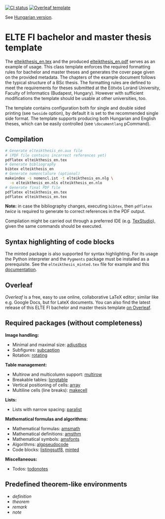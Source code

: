 [![CI status](https://github.com/mcserep/elteikthesis/actions/workflows/ci.yml/badge.svg)](https://github.com/mcserep/elteikthesis/actions/workflows/ci.yml)
[![Overleaf template](https://img.shields.io/badge/Overleaf-ELTE%20FI%20Thesis%20Template-brightgreen)](https://www.overleaf.com/latex/templates/elte-fi-thesis-template/scjzzzbjvwfz)

See [Hungarian version](README_hu.md).

# ELTE FI bachelor and master thesis template

The [elteikthesis_en.tex](elteikthesis_en.tex) and the produced [elteikthesis_en.pdf](elteikthesis_en.pdf) serves as an example of usage.
This class template enforces the required formatting rules for bachelor and master theses and generates the cover page given on the provided metadata. The chapters of the example document follows the typical structure of a BSc thesis.
The formatting rules are defined to meet the requirements for theses submitted at the Eötvös Loránd University, Faculty of Informatics (Budapest, Hungary). However with sufficient modifications the template should be usable at other universities, too.

The template contains configuration both for single and double sided printing (see `twoside` option), by default it is set to the recommended single side format.
The template supports producing both Hungarian and English theses, which can be easily controlled (see `\documentlang` pCommand).

## Compilation

```bash
# Generate elteikthesis_en.aux file
# (PDF file contains incorrect references yet)
pdflatex elteikthesis_en.tex
# Generate bibliography
bibtex elteikthesis_en
# Generate nomenclature (optional)
makeindex -s nomencl.ist -t elteikthesis_en.nlg \
  -o elteikthesis_en.nls elteikthesis_en.nlo
# Generate final PDF file
pdflatex elteikthesis_en.tex
pdflatex elteikthesis_en.tex
```

**Note:** in case the bibliography changes, executing `bibtex`, then `pdflatex` _twice_ is required to generate to correct references in the PDF output.

Compilation might be carried out through a preferred IDE (e.g. [TexStudio](https://www.texstudio.org/)), given the same commands should be executed.

## Syntax highlighting of code blocks

The minted package is also supported for syntax  highlighting. For its usage the Python interpreter and the `Pygments` package must be installed as a prerequisite.
See the `elteikthesis_minted.tex` file for example and this [documentation](https://www.overleaf.com/learn/latex/Code_Highlighting_with_minted).

## Overleaf

*Overleaf* is a free, easy to use online, collaborative LaTeX editor; similar like e.g. Google Docs, but for LateX documents.
You can also find the latest release of this ELTE FI bachelor and master thesis template [on Overleaf](https://www.overleaf.com/latex/templates/elte-fi-thesis-template/scjzzzbjvwfz).

## Required packages (without completeness)

**Image handling:**

* Minimal and maximal size: [adjustbox](https://ctan.org/pkg/adjustbox)
* Subfigures: [subcaption](https://ctan.org/pkg/subcaption)
* Rotation: [rotating](https://ctan.org/pkg/rotating)

**Table management:**

* Multirow and multicolumn support: [multirow](https://ctan.org/pkg/multirow)
* Breakable tables: [longtable](https://ctan.org/pkg/longtable)
* Vertical positioning of cells: [array](https://ctan.org/pkg/array)
* Multiline cells (line breaks): [makecell](https://ctan.org/pkg/makecell)

**Lists:**

* Lists with narrow spacing: [paralist](https://ctan.org/pkg/paralist)

**Mathematical formulas and algorithms:**

* Mathematical formulas: [amsmath](https://ctan.org/pkg/amsmath)
* Mathematical definitions: [amsthm](https://ctan.org/pkg/amsthm)
* Mathematical symbols: [amsfonts](https://ctan.org/pkg/amsfonts)
* Algorithms: [algpseudocode](https://www.ctan.org/pkg/algorithmicx)
* Code blocks: [listingsutf8](https://ctan.org/pkg/listingsutf8), [minted](https://ctan.org/pkg/minted)

**Miscellaneous:**

* Todos: [todonotes](https://ctan.org/pkg/todonotes)

## Predefined theorem-like environments

* *definition*
* *theorem*
* *remark*
* *note*
